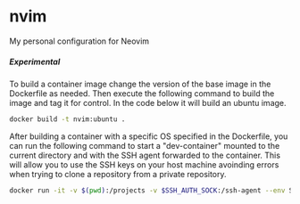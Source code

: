 # nvim
My personal configuration for Neovim

##### Experimental
To build a container image change the version of the base image in the Dockerfile as needed. Then execute the following command to build the image and tag it for control. In the code below it will build an ubuntu image.

```bash
docker build -t nvim:ubuntu .
```

After building a container with a specific OS specified in the Dockerfile, you can run the following command to start a "dev-container" mounted to the current directory and with the SSH agent forwarded to the container. This will allow you to use the SSH keys on your host machine avoinding errors when trying to clone a repository from a private repository. 

```bash
docker run -it -v $(pwd):/projects -v $SSH_AUTH_SOCK:/ssh-agent --env SSH_AUTH_SOCK=/ssh-agent
```
